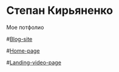 # Степан Кирьяненко
Мое потфолио

#[Blog-site](https://stepankiryanenko.github.io/Block-site/About_Us.html "Blog-site")


#[Home-page](https://stepankiryanenko.github.io/Home-page/index.html "Home-page")


#[Landing-video-page](https://stepankiryanenko.github.io/Landing-video/Landing/index.html "Landing-video")





